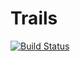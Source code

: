 # Trails


[![Build Status](https://dev.azure.com/cesypozo2/TrailsAPI/_apis/build/status%2Fcesar2.HikingRoutesAPI?branchName=master)](https://dev.azure.com/cesypozo2/TrailsAPI/_build/latest?definitionId=9&branchName=master)
